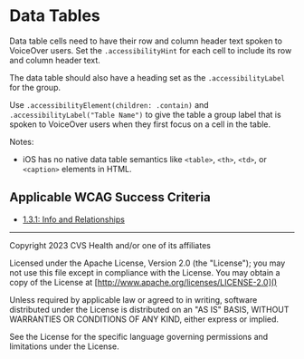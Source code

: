 # Data Tables
Data table cells need to have their row and column header text spoken to VoiceOver users. Set the `.accessibilityHint` for each cell to include its row and column header text. 

The data table should also have a heading set as the `.accessibilityLabel` for the group. 

Use `.accessibilityElement(children: .contain)` and `.accessibilityLabel("Table Name")` to give the table a group label that is spoken to VoiceOver users when they first focus on a cell in the table.

Notes:

- iOS has no native data table semantics like `<table>`, `<th>`, `<td>`, or `<caption>` elements in HTML.

## Applicable WCAG Success Criteria
- [1.3.1: Info and Relationships](https://www.w3.org/WAI/WCAG22/Understanding/info-and-relationships.html)

----

Copyright 2023 CVS Health and/or one of its affiliates

Licensed under the Apache License, Version 2.0 (the "License");
you may not use this file except in compliance with the License.
You may obtain a copy of the License at
[http://www.apache.org/licenses/LICENSE-2.0]()

Unless required by applicable law or agreed to in writing, software
distributed under the License is distributed on an "AS IS" BASIS,
WITHOUT WARRANTIES OR CONDITIONS OF ANY KIND, either express or implied.

See the License for the specific language governing permissions and
limitations under the License.

